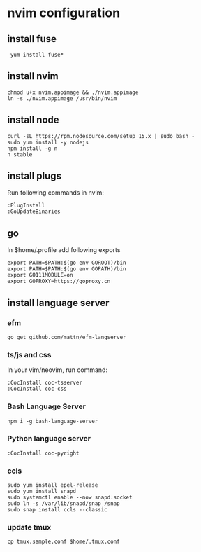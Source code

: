 # nvim configuration

## install fuse

```
 yum install fuse*
```

## install nvim
```
chmod u+x nvim.appimage && ./nvim.appimage
ln -s ./nvim.appimage /usr/bin/nvim
```

## install node
```
curl -sL https://rpm.nodesource.com/setup_15.x | sudo bash -
sudo yum install -y nodejs
npm install -g n
n stable
```

## install plugs
Run following commands in nvim:
```
:PlugInstall
:GoUpdateBinaries
```

## go

In $home/.profile add following exports

```
export PATH=$PATH:$(go env GOROOT)/bin
export PATH=$PATH:$(go env GOPATH)/bin
export GO111MODULE=on
export GOPROXY=https://goproxy.cn

```

## install language server

### efm

```
go get github.com/mattn/efm-langserver
```

### ts/js and css

In your vim/neovim, run command:
```
:CocInstall coc-tsserver
:CocInstall coc-css
```

### Bash Language Server
```
npm i -g bash-language-server
```

### Python language server
```
:CocInstall coc-pyright
```

### ccls

```
sudo yum install epel-release
sudo yum install snapd
sudo systemctl enable --now snapd.socket
sudo ln -s /var/lib/snapd/snap /snap
sudo snap install ccls --classic
```

### update tmux

```
cp tmux.sample.conf $home/.tmux.conf
```
